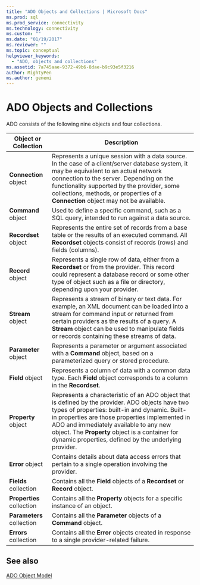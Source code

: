 ```yaml
---
title: "ADO Objects and Collections | Microsoft Docs"
ms.prod: sql
ms.prod_service: connectivity
ms.technology: connectivity
ms.custom: ""
ms.date: "01/19/2017"
ms.reviewer: ""
ms.topic: conceptual
helpviewer_keywords: 
  - "ADO, objects and collections"
ms.assetid: 7a745aae-9372-49b6-8dae-b9c93e5f3216
author: MightyPen
ms.author: genemi
---
```

# ADO Objects and Collections
ADO consists of the following nine objects and four collections.  
  
|Object or Collection|Description|  
|--------------------------|-----------------|  
|**Connection** object|Represents a unique session with a data source. In the case of a client/server database system, it may be equivalent to an actual network connection to the server. Depending on the functionality supported by the provider, some collections, methods, or properties of a **Connection** object may not be available.|  
|**Command** object|Used to define a specific command, such as a SQL query, intended to run against a data source.|  
|**Recordset** object|Represents the entire set of records from a base table or the results of an executed command. All **Recordset** objects consist of records (rows) and fields (columns).|  
|**Record** object|Represents a single row of data, either from a **Recordset** or from the provider. This record could represent a database record or some other type of object such as a file or directory, depending upon your provider.|  
|**Stream** object|Represents a stream of binary or text data. For example, an XML document can be loaded into a stream for command input or returned from certain providers as the results of a query. A **Stream** object can be used to manipulate fields or records containing these streams of data.|  
|**Parameter** object|Represents a parameter or argument associated with a **Command** object, based on a parameterized query or stored procedure.|  
|**Field** object|Represents a column of data with a common data type. Each **Field** object corresponds to a column in the **Recordset**.|  
|**Property** object|Represents a characteristic of an ADO object that is defined by the provider. ADO objects have two types of properties: built-in and dynamic. Built-in properties are those properties implemented in ADO and immediately available to any new object. The **Property** object is a container for dynamic properties, defined by the underlying provider.|  
|**Error** object|Contains details about data access errors that pertain to a single operation involving the provider.|  
|**Fields** collection|Contains all the **Field** objects of a **Recordset** or **Record** object.|  
|**Properties** collection|Contains all the **Property** objects for a specific instance of an object.|  
|**Parameters** collection|Contains all the **Parameter** objects of a **Command** object.|  
|**Errors** collection|Contains all the **Error** objects created in response to a single provider-related failure.|  
  
## See also  
 [ADO Object Model](../../../ado/reference/ado-api/ado-object-model.md)
